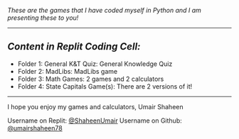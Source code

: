 *These are the games that I have coded myself in Python and I am presenting these to you!*

--------------------------------------
*Content in Replit Coding Cell:*
--------------------------------------
- Folder 1: General K&T Quiz: General Knowledge Quiz
- Folder 2: MadLibs: MadLibs game
- Folder 3: Math Games: 2 games and 2 calculators
- Folder 4: State Capitals Game(s): There are 2 versions of it!

-------------------------------------------
I hope you enjoy my games and calculators,
Umair Shaheen

Username on Replit: [@ShaheenUmair](https://replit.com/@ShaheenUmair)
Username on Github: [@umairshaheen78](https://github.com/umairshaheen78)
